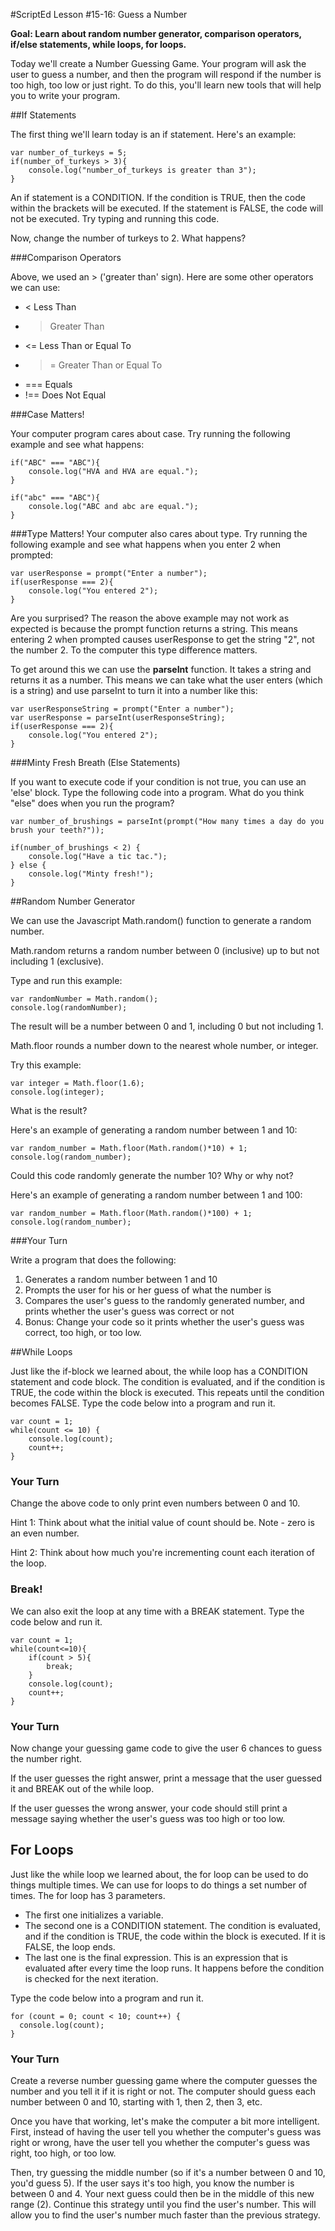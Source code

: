 
#ScriptEd Lesson #15-16: Guess a Number

**Goal: Learn about random number generator, comparison operators, if/else statements, while loops, for loops.**

Today we'll create a Number Guessing Game. Your program will ask the user to guess a
number, and then the program will respond if the number is too high, too low or just right. To do
this, you'll learn new tools that will help you to write your program.

##If Statements

The first thing we'll learn today is an if statement. Here's an example:

    var number_of_turkeys = 5;
    if(number_of_turkeys > 3){
        console.log("number_of_turkeys is greater than 3");
    }


An if statement is a CONDITION. If the condition is TRUE, then the code within the brackets will be
executed. If the statement is FALSE, the code will not be executed. Try typing and running this
code.

Now, change the number of turkeys to 2. What happens?

###Comparison Operators

Above, we used an > ('greater than' sign). Here are some other operators we can use:

* < Less Than
* > Greater Than
* <= Less Than or Equal To
* >= Greater Than or Equal To
* === Equals
* !== Does Not Equal

###Case Matters!

Your computer program cares about case. Try running the following example and see what happens:

    if("ABC" === "ABC"){
        console.log("HVA and HVA are equal.");
    }

    if("abc" === "ABC"){
        console.log("ABC and abc are equal.");
    }


###Type Matters!
Your computer also cares about type. Try running the following example and see what happens when you enter 2 when prompted:

    var userResponse = prompt("Enter a number");
    if(userResponse === 2){
        console.log("You entered 2");
    }


Are you surprised?  The reason the above example may not work as expected is because the prompt function returns a string.  This means entering 2 when prompted causes userResponse to get the string "2", not the number 2.  To the computer this type difference matters.  

To get around this we can use the **parseInt** function.  It takes a string and returns it as a number.  This means we can take what the user enters (which is a string) and use parseInt to turn it into a number like this:

    var userResponseString = prompt("Enter a number");
    var userResponse = parseInt(userResponseString);
    if(userResponse === 2){
        console.log("You entered 2");
    }


###Minty Fresh Breath (Else Statements)

If you want to execute code if your condition is not true, you can use an 'else' block. Type the
following code into a program. What do you think "else" does when you run the program?

    var number_of_brushings = parseInt(prompt("How many times a day do you brush your teeth?"));

    if(number_of_brushings < 2) {
        console.log("Have a tic tac.");
    } else {
        console.log("Minty fresh!");
    }


##Random Number Generator

We can use the Javascript Math.random() function to generate a random number.

Math.random returns a random number between 0 (inclusive) up to but not including 1 (exclusive).

Type and run this example:

    var randomNumber = Math.random();
    console.log(randomNumber);


The result will be a number between 0 and 1, including 0 but not including 1.

Math.floor rounds a number down to the nearest whole number, or integer.

Try this example:

    var integer = Math.floor(1.6);
    console.log(integer);


What is the result?

Here's an example of generating a random number between 1 and 10:

    var random_number = Math.floor(Math.random()*10) + 1;
    console.log(random_number);


Could this code randomly generate the number 10? Why or why not?

Here's an example of generating a random number between 1 and 100:

    var random_number = Math.floor(Math.random()*100) + 1;
    console.log(random_number);


###Your Turn

Write a program that does the following:

1. Generates a random number between 1 and 10
2. Prompts the user for his or her guess of what the number is
3. Compares the user's guess to the randomly generated number, and prints whether the user's guess was correct or not
4. Bonus: Change your code so it prints whether the user's guess was correct, too high, or too low.

##While Loops

Just like the if-block we learned about, the while loop has a CONDITION statement and code block. The condition is evaluated, and if the condition is TRUE, the code within the block is executed. This repeats until the condition becomes FALSE. Type the code below into a program and run it.

    var count = 1;
    while(count <= 10) {
        console.log(count);
        count++;
    }


### Your Turn

Change the above code to only print even numbers between 0 and 10.

Hint 1: Think about what the initial value of count should be. Note - zero is an even number.

Hint 2: Think about how much you're incrementing count each iteration of the loop.

### Break!
We can also exit the loop at any time with a BREAK statement. Type the code below and run it.

    var count = 1;
    while(count<=10){
        if(count > 5){
            break;
        }
        console.log(count);
        count++;
    }


### Your Turn

Now change your guessing game code to give the user 6 chances to guess the number right.

If the user guesses the right answer, print a message that the user guessed it and BREAK out of the
while loop.

If the user guesses the wrong answer, your code should still print a message saying whether the
user's guess was too high or too low.

## For Loops

Just like the while loop we learned about, the for loop can be used to do things multiple times. We can use for loops to do things a set number of times. The for loop has 3 parameters.
* The first one initializes a variable.
* The second one is a CONDITION statement. The condition is evaluated, and if the condition is TRUE, the code within the block is executed. If it is FALSE, the loop ends.
* The last one is the final expression. This is an expression that is evaluated after every time the loop runs. It happens before the condition is checked for the next iteration.

Type the code below into a program and run it.

    for (count = 0; count < 10; count++) {
      console.log(count);
    }


### Your Turn

Create a reverse number guessing game where the computer guesses the number and you tell it if it is right or not. The computer should guess each number between 0 and 10, starting with 1, then 2, then 3, etc.

Once you have that working, let's make the computer a bit more intelligent.  First, instead of having the user tell you whether the computer's guess was right or wrong, have the user tell you whether the computer's guess was right, too high, or too low.  

Then, try guessing the middle number (so if it's a number between 0 and 10, you'd guess 5).  If the user says it's too high, you know the number is between 0 and 4.  Your next guess could then be in the middle of this new range (2).  Continue this strategy until you find the user's number.  This will allow you to find the user's number much faster than the previous strategy.

